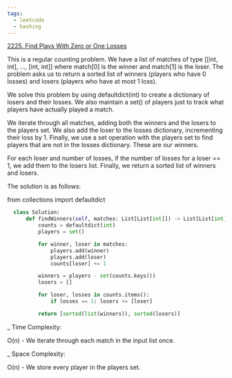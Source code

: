 ```yaml
---
tags:
  - leetcode
  - hashing
---
```


<a href="https://leetcode.com/problems/find-players-with-zero-or-one-losses/">
2225. Find Plays With Zero or One Losses</a>

This is a regular counting problem. We have a list of matches of type
[[int, int], ..., [int, int]] where match[0] is the winner and match[1] is the
loser. The problem asks us to return a sorted list of winners (players who have
0 losses) and losers (players who have at most 1 loss).

We solve this problem by using defaultdict(int) to create a dictionary of losers
and their losses. We also maintain a set() of players just to track what players
have actually played a match.

We iterate through all matches, adding both the winners and the losers to the
players set. We also add the loser to the losses dictionary, incrementing their
loss by 1. Finally, we use a set operation with the players set to find players
that are not in the losses dictionary. These are our winners.

For each loser and number of losses, if the number of losses for a loser == 1,
we add them to the losers list. Finally, we return a sorted list of winners and
losers.

The solution is as follows:

from collections import defaultdict

```python
  class Solution:
      def findWinners(self, matches: List[List[int]]) -> List[List[int]]:
          counts = defaultdict(int)
          players = set()

          for winner, loser in matches:
              players.add(winner)
              players.add(loser)
              counts[loser] += 1

          winners = players - set(counts.keys())
          losers = []

          for loser, losses in counts.items():
              if losses == 1: losers += [loser]

          return [sorted(list(winners)), sorted(losers)]
```

\_ Time Complexity:

O(n) - We iterate through each match in the input list once.

\_ Space Complexity:

O(n) - We store every player in the players set.
